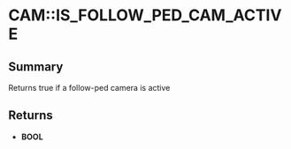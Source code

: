 # CAM::IS_FOLLOW_PED_CAM_ACTIVE

## Summary
Returns true if a follow-ped camera is active

## Returns
* **BOOL**